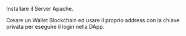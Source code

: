 
Installare il Server Apache.

Creare un Wallet Blockchain ed usare il proprio address con la chiave privata per eseguire il login nella DApp.



